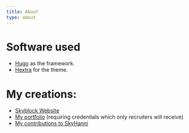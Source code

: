 ```yaml
---
title: About
type: about
---
```


# Software used

- [Hugo](https://gohugo.io/) as the framework.
- [Hextra](https://imfing.github.io/hextra/) for the theme.

#### 

# My creations:

* [Skyblock Website](https://skyblock.minhperry.de)
* [My portfolio](https://me.minhperry.de) (requiring credentials which only recruiters will receive)
* [My contributions to SkyHanni](https://github.com/hannibal002/SkyHanni/pulls?q=is%3Apr+author%3Aminhperry)
